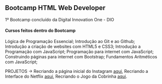 ## Bootcamp HTML Web Developer
1º Bootcamp concluído da Digital Innovation One - DIO

#### Cursos feitos dentro do Bootcamp
Lógica de Programação Essencial; 
Introdução ao Git e ao Github;
Introdução a criação de websites com HTML5 e CSS3; 
Introdução a Programação com JavaScript;
Programação para internet com JavaScript;
Construindo páginas para internet com Bootstrap;
Fundamentos Aritméticos com JavaScript;

PROJETOS -> Recriando a página inicial do Instagram [aqui](https://douglasbarcellos.github.io/dio-frontend/HTML-Web-Developer_DIO/Projetos/1-Recriando-pagina-do-insta/), Recriando a Interface do Netflix [aqui](https://douglasbarcellos.github.io/dio-frontend/HTML-Web-Developer_DIO/Projetos/2-netflix-clone/), Recriando o Jogo da Cobrinha [aqui](https://douglasbarcellos.github.io/dio-frontend/HTML-Web-Developer_DIO/Projetos/3-jogo_da_cobrinha/).
